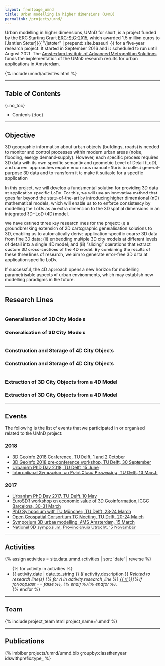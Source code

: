 ```yaml
---
layout: frontpage_umnd
title: Urban modelling in higher dimensions (UMnD)
permalink: /projects/umnd/
---
```


Urban modelling in higher dimensions, UMnD for short, is a project funded by the ERC Starting Grant [ERC-StG-2015](https://cordis.europa.eu/project/rcn/199506_en.html), which awarded 1.5 million euros to [Jantien Stoter]({{ "/jstoter" | prepend: site.baseurl }}) for a five-year research project.
It started in September 2016 and is scheduled to run until August 2021. The [Amsterdam Institute of Advanced Metropolitan Solutions](https://www.ams-institute.org) funds the implementation of the UMnD research results for urban applications in Amsterdam.

{% include umnd/activities.html %}

- - -

## Table of Contents
{:.no_toc}

* Contents
{:toc}

- - -

## Objective

3D geographic information about urban objects (buildings, roads) is needed to monitor and control processes within modern urban areas (noise, flooding, energy demand-supply).
However, each specific process requires 3D data with its own specific semantic and geometric Level of Detail (LoD), and current approaches require enormous manual efforts to collect general-purpose 3D data and to transform it to make it suitable for a specific application.

In this project, we will develop a fundamental solution for providing 3D data at application specific LoDs.
For this, we will use an innovative method that goes far beyond the state-of-the-art by introducing higher dimensional (nD) mathematical models, which will enable us to to enforce consistency by modelling the LoDs as an extra dimension to the 3D spatial dimensions in an integrated 3D+LoD (4D) model.

We have defined three key research lines for the project: (i) a groundbreaking extension of 2D cartographic generalisation solutions to 3D, enabling us to automatically derive application-specific coarse 3D data from fine 3D data; (ii) embedding multiple 3D city models at different levels of detail into a single 4D model; and (iii) “slicing” operations that extract custom 3D cross-sections of the 4D model.
By combining the results of these three lines of research, we aim to generate error-free 3D data at application specific LoDs.

If successful, the 4D approach opens a new horizon for modelling parametrisable aspects of urban environments, which may establish new modelling paradigms in the future.

- - - 

## Research Lines

<div class="row">
    <div class="col-xs-5 col-sm-4">
      <a href="{{ "/projects/umnd/rl1.html" | prepend: site.baseurl }}" class="rl-thumbnail">
        <img src="{{ "/projects/umnd/img/rl1.png" | prepend: site.baseurl }}" alt="">
      </a>
      <div class="caption hidden-xs">
        <h3>Generalisation of 3D City Models</h3>
      </div>
    </div>
    <div class="col-xs-7 caption visible-xs">
      <h3>Generalisation of 3D City Models</h3>
    </div>
    <div class="col-xs-5 col-sm-4">
      <a href="{{ "/projects/umnd/rl2.html" | prepend: site.baseurl }}" class="rl-thumbnail">
        <img src="{{ "/projects/umnd/img/rl2.png" | prepend: site.baseurl }}" alt="">
      </a>
      <div class="caption hidden-xs">
        <h3>Construction and Storage of 4D City Objects</h3>
      </div>
    </div>
    <div class="col-xs-7 caption visible-xs">
      <h3>Construction and Storage of 4D City Objects</h3>
    </div>
    <div class="col-xs-5 col-sm-4">
      <a href="{{ "/projects/umnd/rl3.html" | prepend: site.baseurl }}" class="rl-thumbnail">
        <img src="{{ "/projects/umnd/img/rl3.png" | prepend: site.baseurl }}" alt="">
      </a>
      <div class="caption hidden-xs">
        <h3>Extraction of 3D City Objects from a 4D Model</h3>
      </div>
    </div>
    <div class="col-xs-7 caption visible-xs">
      <h3>Extraction of 3D City Objects from a 4D Model</h3>
    </div>
  </div>

- - -

## Events

The following is the list of events that we participated in or organised related to the UMnD project:

### 2018

- [3D GeoInfo 2018 Conference, TU Delft, 1 and 2 October](https://3d.bk.tudelft.nl/events/3dgeoinfo2018/)
- [3D GeoInfo 2018 pre-conference workshop, TU Delft, 30 September](https://3d.bk.tudelft.nl/events/3dgeoinfo2018/workshop.html)
- [Urbanism PhD Day 2018, TU Delft, 15 June](https://www.urbanism.nl)
- [International Symposium on Point Cloud Processing, TU Delft, 13 March](https://3d.bk.tudelft.nl/events/pcp2018/)

### 2017

- [Urbanism PhD Day 2017, TU Delft, 10 May](https://www.urbanism.nl)
- [EuroSDR workshop on economic value of 3D Geoinformation, ICGC Barcelona, 30-31 March](http://www.eurosdr.net/workshops/identifying-economic-value-3d-geoinformation)
- [PhD Symposium with TU München, TU Delft, 23-24 March](https://3d.bk.tudelft.nl/news/2017/04/10/TU-Munchen-PhD-symposium.html)
- [Open Geospatial Consortium TC Meeting, TU Delft, 20-24 March](http://www.opengeospatial.org/event/1703tc)
- [Symposium 3D urban modelling, AMS Amsterdam, 15 March](http://www.ams-institute.org/events/event/workshop-3d-geo-information-for-smart-urban-applications/)
- [National 3D symposium, Provinciehuis  Utrecht, 15 November](http://www.geonovum.nl/nieuws/nationaal-3d-symposium-15-november)

- - -

## Activities

{% assign activities = site.data.umnd.activities | sort: 'date' | reverse %}
<ul class="posts">
{% for activity in activities %}
    <li class="activity"><span>{{ activity.date | date_to_string }}</span> {{ activity.description }}
      <i>Related to research line(s)
      {% for rl in activity.research_line %}
        <a href="{{ "/projects/umnd/rl" | append: rl | append: ".html" | prepend: site.baseurl }}">{{ rl }}</a>{% if forloop.last == false %}, {% endif %}{% endfor %}.</i>
    </li>
{% endfor %}
</ul>

- - -

## Team

<div class="row">
    {% include project_team.html project_name='umnd' %} 
</div>

- - -

## Publications

{% imbiber projects/umnd/umnd.bib groupby:classthenyear idswithprefix:type_ %}
